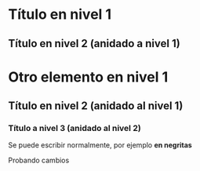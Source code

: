 # Título en nivel 1
## Título en nivel 2 (anidado a nivel 1)

# Otro elemento en nivel 1
## Título en nivel 2 (anidado al nivel 1)
### Título a nivel 3 (anidado al nivel 2)

Se puede escribir normalmente, por ejemplo **en negritas**

Probando cambios